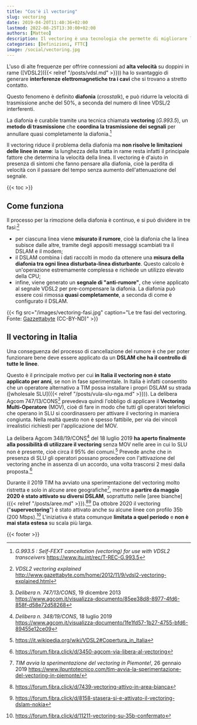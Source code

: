 ```yaml
---
title: "Cos'è il vectoring"
slug: vectoring
date: 2019-04-20T11:40:36+02:00
lastmod: 2022-08-25T13:30:00+02:00
authors: [Matteo]
description: Il vectoring è una tecnologia che permette di migliorare la qualità delle linee fibra misto rame. Come funziona e a che punto siamo in Italia.
categories: [Definizioni, FTTC]
image: /social/vectoring.jpg
---
```


L'uso di alte frequenze per offrire connessioni ad **alta velocità** su doppini in rame ([VDSL2]({{< relref "/posts/vdsl.md" >}})) ha lo svantaggio di generare **interferenze elettromagnetiche tra i cavi** che si trovano a stretto contatto.

Questo fenomeno è definito **diafonia** (*crosstalk*), e può ridurre la velocità di trasmissione anche del 50%, a seconda del numero di linee VDSL/2 interferenti.

La diafonia è curabile tramite una tecnica chiamata **vectoring** (*G.993.5*), un **metodo di trasmissione** che **coordina la trasmissione dei segnali** per annullare quasi completamente la diafonia.[^itu2]

Il vectoring riduce il problema della diafonia ma **non risolve le limitazioni delle linee in rame**: la lunghezza della tratta in rame resta infatti il principale fattore che determina la velocità della linea. Il vectoring è d'aiuto in presenza di sintomi che fanno pensare alla diafonia, cioè la perdita di velocità con il passare del tempo senza aumento dell'attenuazione del segnale.

{{< toc >}}

## Come funziona

Il processo per la rimozione della diafonia è continuo, e si può dividere in tre fasi:[^vect]

- per ciascuna linea viene **misurato il rumore**, cioè la diafonia che la linea subisce dalle altre, tramite degli appositi messaggi scambiati tra il DSLAM e il modem;
- il DSLAM combina i dati raccolti in modo da ottenere una **misura della diafonia tra ogni linea disturbata-linea disturbante**. Questo calcolo è un'operazione estremamente complessa e richiede un utilizzo elevato della CPU;
- infine, viene generato un **segnale di "anti-rumore"**, che viene applicato al segnale VDSL2 per pre-compensare la diafonia. La diafonia può essere così rimossa **quasi completamente**, a seconda di come è configurato il DSLAM.

{{< fig src="/images/vectoring-fasi.jpg" caption="Le tre fasi del vectoring. Fonte: [Gazzettabyte](http://www.gazettabyte.com/home/2012/11/9/vdsl2-vectoring-explained.html) (CC-BY-ND)" >}}

## Il vectoring in Italia

Una conseguenza del processo di cancellazione del rumore è che per poter funzionare bene deve essere applicato da un **DSLAM che ha il controllo di tutte le linee**.

Questo è il principale motivo per cui **in Italia il vectoring non è stato applicato per anni**, se non in fase sperimentale. In Italia è infatti consentito che un operatore alternativo a TIM possa installare i propri DSLAM su strada ([wholesale SLU]({{< relref "/posts/vula-slu-nga.md" >}})). La delibera Agcom 747/13/CONS[^agcom1] prevedeva quindi l'obbligo di applicare il **Vectoring Multi-Operatore** (MOV), cioè di fare in modo che tutti gli operatori telefonici che operano in SLU si coordinassero per attivare il vectoring in maniera congiunta. Nella realtà questo non è spesso fattibile, per via dei vincoli irrealistici richiesti per l'applicazione del MOV.

La delibera Agcom 348/19/CONS[^agcom2] del 18 luglio 2019 **ha aperto finalmente alla possibilità di utilizzare il vectoring** senza MOV nelle aree in cui lo SLU non è presente, cioè circa il 95% dei comuni.[^slu] Prevede anche che in presenza di SLU gli operatori possano procedere con l'attivazione del vectoring anche in assenza di un accordo, una volta trascorsi 2 mesi dalla proposta.[^fcvect]

Durante il 2019 TIM ha avviato una sperimentazione del vectoring molto ristretta e solo in alcune aree geografiche[^piemonte], mentre **a partire da maggio 2020 è stato attivato su diversi DSLAM**, soprattutto nelle [aree bianche]({{< relref "/posts/aree.md" >}}).[^deployment1][^deployment2] Da ottobre 2020 il vectoring ("**supervectoring**") è stato attivato anche su alcune linee con profilo 35b (200 Mbps).[^deployment3] L'iniziativa è stata comunque **limitata a quel periodo** e **non è mai stata estesa** su scala più larga.

{{< footer >}}

[^itu2]: *G.993.5 : Self-FEXT cancellation (vectoring) for use with VDSL2 transceivers* https://www.itu.int/rec/T-REC-G.993.5
[^agcom1]: *Delibera n. 747/13/CONS*, 19 dicembre 2013 https://www.agcom.it/visualizza-documento/85ee38d8-8977-4fd6-858f-d58e72d58268
[^vect]: *VDSL2 vectoring explained* http://www.gazettabyte.com/home/2012/11/9/vdsl2-vectoring-explained.html
[^agcom2]: *Delibera n. 348/19/CONS*, 18 luglio 2019 https://www.agcom.it/visualizza-documento/1fe1fd57-1b27-4755-bfd6-89455e12ce09
[^fcvect]: https://forum.fibra.click/d/3450-agcom-via-libera-al-vectoring
[^slu]: https://it.wikipedia.org/wiki/VDSL2#Copertura_in_Italia
[^piemonte]: *TIM avvia la sperimentazione del vectoring in Piemonte!*, 26 gennaio 2019 https://www.ilpuntotecnico.com/tim-avvia-la-sperimentazione-del-vectoring-in-piemonte/
[^deployment1]: https://forum.fibra.click/d/7439-vectoring-attivo-in-area-bianca
[^deployment2]: https://forum.fibra.click/d/8158-stasera-si-e-attivato-il-vectoring-dslam-nokia
[^deployment3]: https://forum.fibra.click/d/11211-vectoring-su-35b-confermato
